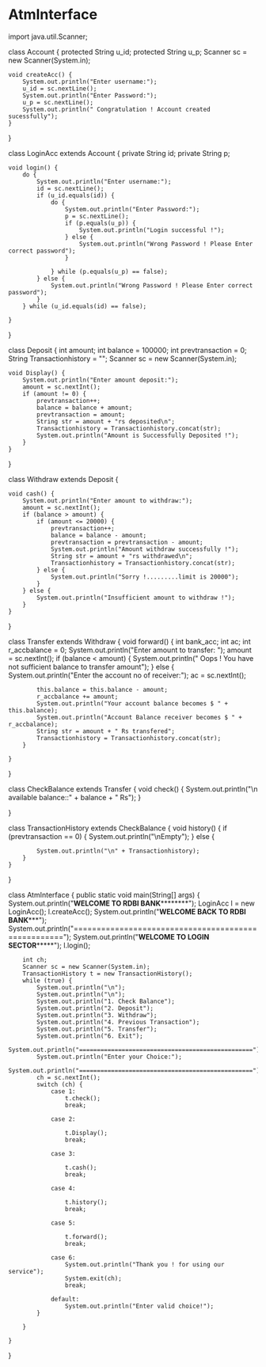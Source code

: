 # AtmInterface
import java.util.Scanner;

class Account {
    protected String u_id;
    protected String u_p;
    Scanner sc = new Scanner(System.in);

    void createAcc() {
        System.out.println("Enter username:");
        u_id = sc.nextLine();
        System.out.println("Enter Password:");
        u_p = sc.nextLine();
        System.out.println(" Congratulation ! Account created sucessfully");
    }
}

class LoginAcc extends Account {
    private String id;
    private String p;

    void login() {
        do {
            System.out.println("Enter username:");
            id = sc.nextLine();
            if (u_id.equals(id)) {
                do {
                    System.out.println("Enter Password:");
                    p = sc.nextLine();
                    if (p.equals(u_p)) {
                        System.out.println("Login successful !");
                    } else {
                        System.out.println("Wrong Password ! Please Enter correct password");
                    }

                } while (p.equals(u_p) == false);
            } else {
                System.out.println("Wrong Password ! Please Enter correct password");
            }
        } while (u_id.equals(id) == false);

    }
}

class Deposit {
    int amount;
    int balance = 100000;
    int prevtransaction = 0;
    String Transactionhistory = "";
    Scanner sc = new Scanner(System.in);

    void Display() {
        System.out.println("Enter amount deposit:");
        amount = sc.nextInt();
        if (amount != 0) {
            prevtransaction++;
            balance = balance + amount;
            prevtransaction = amount;
            String str = amount + "rs deposited\n";
            Transactionhistory = Transactionhistory.concat(str);
            System.out.println("Amount is Successfully Deposited !");
        }
    }
}

class Withdraw extends Deposit {

    void cash() {
        System.out.println("Enter amount to withdraw:");
        amount = sc.nextInt();
        if (balance > amount) {
            if (amount <= 20000) {
                prevtransaction++;
                balance = balance - amount;
                prevtransaction = prevtransaction - amount;
                System.out.println("Amount withdraw successfully !");
                String str = amount + "rs withdrawed\n";
                Transactionhistory = Transactionhistory.concat(str);
            } else {
                System.out.println("Sorry !.........limit is 20000");
            }
        } else {
            System.out.println("Insufficient amount to withdraw !");
        }
    }
}

class Transfer extends Withdraw {
    void forward() {
        int bank_acc;
        int ac;
        int r_accbalance = 0;
        System.out.println("Enter amount to transfer: ");
        amount = sc.nextInt();
        if (balance < amount) {
            System.out.println(" Oops ! You have not sufficient balance to transfer amount");
        } else {
            System.out.println("Enter the account no of receiver:");
            ac = sc.nextInt();

            this.balance = this.balance - amount;
            r_accbalance += amount;
            System.out.println("Your account balance becomes $ " + this.balance);
            System.out.println("Account Balance receiver becomes $ " + r_accbalance);
            String str = amount + " Rs transfered";
            Transactionhistory = Transactionhistory.concat(str);
        }

    }
}

class CheckBalance extends Transfer {
    void check() {
        System.out.println("\n available balance::" + balance + " Rs");
    }

}

class TransactionHistory extends CheckBalance {
    void history() {
        if (prevtransaction == 0) {
            System.out.println("\nEmpty");
        } else {

            System.out.println("\n" + Transactionhistory);
        }
    }
}

class AtmInterface {
    public static void main(String[] args) {
        System.out.println("************WELCOME TO RDBI BANK********************");
        LoginAcc l = new LoginAcc();
        l.createAcc();
        System.out.println("************WELCOME BACK TO RDBI BANK***************");
        System.out.println("====================================================");
        System.out.println("************WELCOME TO LOGIN SECTOR*****************");
        l.login();

        int ch;
        Scanner sc = new Scanner(System.in);
        TransactionHistory t = new TransactionHistory();
        while (true) {
            System.out.println("\n");
            System.out.println("\n");
            System.out.println("1. Check Balance");
            System.out.println("2. Deposit");
            System.out.println("3. Withdraw");
            System.out.println("4. Previous Transaction");
            System.out.println("5. Transfer");
            System.out.println("6. Exit");
            System.out.println("=================================================");
            System.out.println("Enter your Choice:");
            System.out.println("=================================================");
            ch = sc.nextInt();
            switch (ch) {
                case 1:
                    t.check();
                    break;

                case 2:

                    t.Display();
                    break;

                case 3:

                    t.cash();
                    break;

                case 4:

                    t.history();
                    break;

                case 5:

                    t.forward();
                    break;

                case 6:
                    System.out.println("Thank you ! for using our service");
                    System.exit(ch);
                    break;

                default:
                    System.out.println("Enter valid choice!");
            }

        }

    }

}
